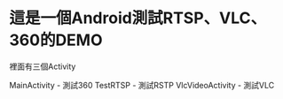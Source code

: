 # 這是一個Android測試RTSP、VLC、360的DEMO

裡面有三個Activity

MainActivity - 測試360
TestRTSP - 測試RSTP
VlcVideoActivity - 測試VLC 

